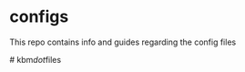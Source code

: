 # configs
This repo contains info and guides regarding the config files

#   k b m _ d o t _ f i l e s  
 